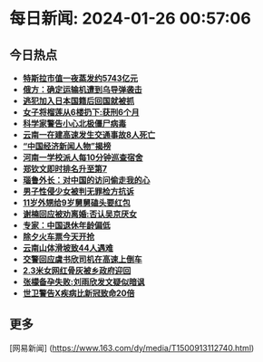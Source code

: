 
# 每日新闻: 2024-01-26 00:57:06
## 今日热点

- **[特斯拉市值一夜蒸发约5743亿元](https://www.163.com/search?keyword=%E7%89%B9%E6%96%AF%E6%8B%89%E5%B8%82%E5%80%BC%E4%B8%80%E5%A4%9C%E8%92%B8%E5%8F%91%E7%BA%A65743%E4%BA%BF%E5%85%83)**
- **[俄方：确定运输机遭到乌导弹袭击](https://www.163.com/search?keyword=%E4%BF%84%E6%96%B9%EF%BC%9A%E7%A1%AE%E5%AE%9A%E8%BF%90%E8%BE%93%E6%9C%BA%E9%81%AD%E5%88%B0%E4%B9%8C%E5%AF%BC%E5%BC%B9%E8%A2%AD%E5%87%BB)**
- **[逃犯加入日本国籍后回国就被抓](https://www.163.com/search?keyword=%E9%80%83%E7%8A%AF%E5%8A%A0%E5%85%A5%E6%97%A5%E6%9C%AC%E5%9B%BD%E7%B1%8D%E5%90%8E%E5%9B%9E%E5%9B%BD%E5%B0%B1%E8%A2%AB%E6%8A%93)**
- **[女子将榴莲从6楼扔下:获刑6个月](https://www.163.com/search?keyword=%E5%A5%B3%E5%AD%90%E5%B0%86%E6%A6%B4%E8%8E%B2%E4%BB%8E6%E6%A5%BC%E6%89%94%E4%B8%8B+%E8%8E%B7%E5%88%916%E4%B8%AA%E6%9C%88)**
- **[科学家警告小心北极僵尸病毒](https://www.163.com/search?keyword=%E7%A7%91%E5%AD%A6%E5%AE%B6%E8%AD%A6%E5%91%8A%E5%B0%8F%E5%BF%83%E5%8C%97%E6%9E%81%E5%83%B5%E5%B0%B8%E7%97%85%E6%AF%92)**
- **[云南一在建高速发生交通事故8人死亡](https://www.163.com/search?keyword=%E4%BA%91%E5%8D%97%E4%B8%80%E5%9C%A8%E5%BB%BA%E9%AB%98%E9%80%9F%E5%8F%91%E7%94%9F%E4%BA%A4%E9%80%9A%E4%BA%8B%E6%95%858%E4%BA%BA%E6%AD%BB%E4%BA%A1)**
- **[“中国经济新闻人物”揭榜](https://www.163.com/search?keyword=%E2%80%9C%E4%B8%AD%E5%9B%BD%E7%BB%8F%E6%B5%8E%E6%96%B0%E9%97%BB%E4%BA%BA%E7%89%A9%E2%80%9D%E6%8F%AD%E6%A6%9C)**
- **[河南一学校派人每10分钟巡查宿舍](https://www.163.com/search?keyword=%E6%B2%B3%E5%8D%97%E4%B8%80%E5%AD%A6%E6%A0%A1%E6%B4%BE%E4%BA%BA%E6%AF%8F10%E5%88%86%E9%92%9F%E5%B7%A1%E6%9F%A5%E5%AE%BF%E8%88%8D)**
- **[郑钦文即时排名升至第7](https://www.163.com/search?keyword=%E9%83%91%E9%92%A6%E6%96%87%E5%8D%B3%E6%97%B6%E6%8E%92%E5%90%8D%E5%8D%87%E8%87%B3%E7%AC%AC7)**
- **[瑙鲁外长：对中国的访问偷走我的心](https://www.163.com/search?keyword=%E7%91%99%E9%B2%81%E5%A4%96%E9%95%BF%EF%BC%9A%E5%AF%B9%E4%B8%AD%E5%9B%BD%E7%9A%84%E8%AE%BF%E9%97%AE%E5%81%B7%E8%B5%B0%E6%88%91%E7%9A%84%E5%BF%83)**
- **[男子性侵少女被判无罪检方抗诉](https://www.163.com/search?keyword=%E7%94%B7%E5%AD%90%E6%80%A7%E4%BE%B5%E5%B0%91%E5%A5%B3%E8%A2%AB%E5%88%A4%E6%97%A0%E7%BD%AA%E6%A3%80%E6%96%B9%E6%8A%97%E8%AF%89)**
- **[11岁外甥给9岁舅舅磕头要红包](https://www.163.com/search?keyword=11%E5%B2%81%E5%A4%96%E7%94%A5%E7%BB%999%E5%B2%81%E8%88%85%E8%88%85%E7%A3%95%E5%A4%B4%E8%A6%81%E7%BA%A2%E5%8C%85)**
- **[谢楠回应被劝离婚:否认吴京厌女](https://www.163.com/search?keyword=%E8%B0%A2%E6%A5%A0%E5%9B%9E%E5%BA%94%E8%A2%AB%E5%8A%9D%E7%A6%BB%E5%A9%9A+%E5%90%A6%E8%AE%A4%E5%90%B4%E4%BA%AC%E5%8E%8C%E5%A5%B3)**
- **[专家：中国退休年龄偏低](https://www.163.com/search?keyword=%E4%B8%93%E5%AE%B6%EF%BC%9A%E4%B8%AD%E5%9B%BD%E9%80%80%E4%BC%91%E5%B9%B4%E9%BE%84%E5%81%8F%E4%BD%8E)**
- **[除夕火车票今天开抢](https://www.163.com/search?keyword=%E9%99%A4%E5%A4%95%E7%81%AB%E8%BD%A6%E7%A5%A8%E4%BB%8A%E5%A4%A9%E5%BC%80%E6%8A%A2)**
- **[云南山体滑坡致44人遇难](https://www.163.com/search?keyword=%E4%BA%91%E5%8D%97%E5%B1%B1%E4%BD%93%E6%BB%91%E5%9D%A1%E8%87%B444%E4%BA%BA%E9%81%87%E9%9A%BE)**
- **[交警回应虞书欣司机在高速上倒车](https://www.163.com/search?keyword=%E4%BA%A4%E8%AD%A6%E5%9B%9E%E5%BA%94%E8%99%9E%E4%B9%A6%E6%AC%A3%E5%8F%B8%E6%9C%BA%E5%9C%A8%E9%AB%98%E9%80%9F%E4%B8%8A%E5%80%92%E8%BD%A6)**
- **[2.3米女网红骨灰被乡政府迎回](https://www.163.com/search?keyword=2.3%E7%B1%B3%E5%A5%B3%E7%BD%91%E7%BA%A2%E9%AA%A8%E7%81%B0%E8%A2%AB%E4%B9%A1%E6%94%BF%E5%BA%9C%E8%BF%8E%E5%9B%9E)**
- **[张檬备孕失败:刘雨欣发文疑似暗讽](https://www.163.com/search?keyword=%E5%BC%A0%E6%AA%AC%E5%A4%87%E5%AD%95%E5%A4%B1%E8%B4%A5+%E5%88%98%E9%9B%A8%E6%AC%A3%E5%8F%91%E6%96%87%E7%96%91%E4%BC%BC%E6%9A%97%E8%AE%BD)**
- **[世卫警告X疾病比新冠致命20倍](https://www.163.com/search?keyword=%E4%B8%96%E5%8D%AB%E8%AD%A6%E5%91%8AX%E7%96%BE%E7%97%85%E6%AF%94%E6%96%B0%E5%86%A0%E8%87%B4%E5%91%BD20%E5%80%8D)**

## 更多
[网易新闻] (https://www.163.com/dy/media/T1500913112740.html)
